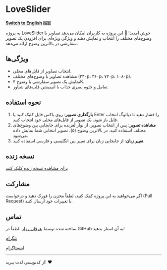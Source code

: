 # LoveSlider

[**Switch to English 🇬🇧**](README.md)

به پروژه LoveSlider خوش آمدید! 🎉 این پروژه به کاربران امکان می‌دهد تصاویر با وضوح‌های مختلف را انتخاب و نمایش دهند و ویژگی ویژه‌ای برای افزودن یک تصویر سفارشی در بالاترین وضوح ارائه می‌دهد.

## ویژگی‌ها

- انتخاب تصاویر از فایل‌های محلی.
- مشاهده تصاویر با وضوح‌های مختلف (۲۴۰p، ۳۶۰p، ۷۲۰p، ۱۰۸۰p).
- نمایش یک تصویر سفارشی با وضوح ۴K.
- تعامل و جلوه بصری جذاب با انیمیشن قلب‌های شناور.

## نحوه استفاده

1. **بارگذاری تصویر**: روی باکس فایل کلیک کنید یا Enter را فشار دهید تا دیالوگ انتخاب فایل باز شود. یک تصویر از فایل‌های محلی خود انتخاب کنید.
2. **مشاهده تصویر**: پس از انتخاب تصویر، از نوار لغزنده برای جابجایی بین وضوح‌های مختلف استفاده کنید. در بالاترین وضوح (۵)، تصویر انتخابی شما نمایش داده می‌شود.
3. **تغییر زبان**: از جابجایی زبان برای تغییر بین انگلیسی و فارسی استفاده کنید.

## نسخه زنده

[برای مشاهده نسخه زنده کلیک کنید](https://your-live-demo-link.com)

## مشارکت

اگر می‌خواهید به این پروژه کمک کنید، لطفاً مخزن را فورک دهید و درخواست (Pull Request) با تغییرات خود ارسال کنید.

## تماس

ساخته شده توسط [عرفان رزاز](https://github.com/erfanrazzaz). لطفاً در GitHub به آن استار بدهید!

[تلگرام](https://t.me/erfan_razzaz)

[اینستاگرام](https://instagram.com/erfan.razzaz)

---

از کدنویسی لذت ببرید! ❤️
